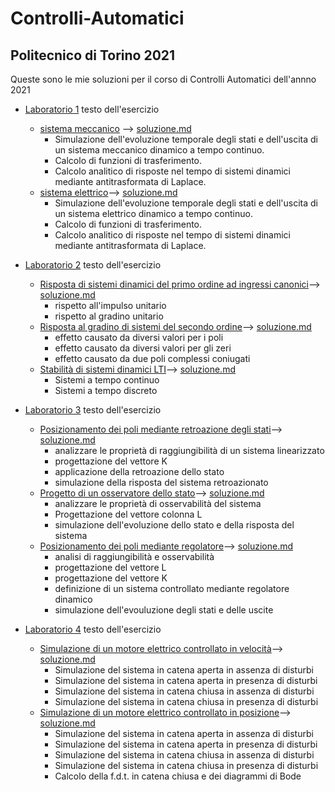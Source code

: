 # Controlli-Automatici
## Politecnico di Torino 2021



Queste sono le mie soluzioni per il corso di Controlli Automatici dell'annno 2021

* [Laboratorio 1](https://github.com/lorenzobellino/Controlli-Automatici/blob/master/Laboratori/LAB01/LAIB_ES1.pdf)  testo dell'esercizio
  + [sistema meccanico](https://github.com/lorenzobellino/Controlli-Automatici/tree/master/Laboratori/LAB01/E01) --> [soluzione.md](https://github.com/lorenzobellino/Controlli-Automatici/tree/master/Laboratori/LAB01/E01/soluzione.md)
      - Simulazione dell'evoluzione temporale degli stati e dell'uscita di un sistema meccanico dinamico a tempo continuo.  
      - Calcolo di funzioni di trasferimento.  
      - Calcolo analitico di risposte nel tempo di sistemi dinamici mediante antitrasformata di Laplace.  
  + [sistema elettrico](https://github.com/lorenzobellino/Controlli-Automatici/tree/master/Laboratori/LAB01/E02)--> [soluzione.md](https://github.com/lorenzobellino/Controlli-Automatici/tree/master/Laboratori/LAB01/E02/soluzione.md)
      - Simulazione dell'evoluzione temporale degli stati e dell'uscita di un sistema elettrico dinamico a tempo continuo.  
      - Calcolo di funzioni di trasferimento.  
      - Calcolo analitico di risposte nel tempo di sistemi dinamici mediante antitrasformata di Laplace.

* [Laboratorio 2](https://github.com/lorenzobellino/Controlli-Automatici/blob/master/Laboratori/LAB02/LAIB_ES2.pdf)  testo dell'esercizio
    + [Risposta di sistemi dinamici del primo ordine ad ingressi canonici](https://github.com/lorenzobellino/Controlli-Automatici/tree/master/Laboratori/LAB02/E01)--> [soluzione.md](https://github.com/lorenzobellino/Controlli-Automatici/tree/master/Laboratori/LAB02/E01/soluzione.md)
      - rispetto all'impulso unitario
      - rispetto al gradino unitario   
    + [Risposta al gradino di sistemi del secondo ordine](https://github.com/lorenzobellino/Controlli-Automatici/tree/master/Laboratori/LAB02/E02)--> [soluzione.md](https://github.com/lorenzobellino/Controlli-Automatici/tree/master/Laboratori/LAB02/E02/soluzione.md)
      - effetto causato da diversi valori per i poli
      - effetto causato da diversi valori per gli zeri
      - effetto causato da due poli complessi coniugati
    + [Stabilità di sistemi dinamici LTI](https://github.com/lorenzobellino/Controlli-Automatici/tree/master/Laboratori/LAB02/E03)--> [soluzione.md](https://github.com/lorenzobellino/Controlli-Automatici/tree/master/Laboratori/LAB02/E03/soluzione.md)
      - Sistemi a tempo continuo
      - Sistemi a tempo discreto

* [Laboratorio 3](https://github.com/lorenzobellino/Controlli-Automatici/blob/master/Laboratori/LAB03/LAIB_ES3.pdf)  testo dell'esercizio
    + [Posizionamento dei poli mediante retroazione degli stati](https://github.com/lorenzobellino/Controlli-Automatici/tree/master/Laboratori/LAB03/E01)--> [soluzione.md](https://github.com/lorenzobellino/Controlli-Automatici/tree/master/Laboratori/LAB03/E01/soluzione.md)
      - analizzare le proprietà di raggiungibilità di un sistema linearizzato
      - progettazione del vettore K
      - applicazione della retroazione dello stato
      - simulazione della risposta del sistema retroazionato   
   + [Progetto di un osservatore dello stato](https://github.com/lorenzobellino/Controlli-Automatici/tree/master/Laboratori/LAB03/E02)--> [soluzione.md](https://github.com/lorenzobellino/Controlli-Automatici/tree/master/Laboratori/LAB03/E02/soluzione.md)
      - analizzare le proprietà di osservabilità del sistema
      - Progettazione del vettore colonna L
      - simulazione dell'evoluzione dello stato e della risposta del sistema
  + [Posizionamento dei poli mediante regolatore](https://github.com/lorenzobellino/Controlli-Automatici/tree/master/Laboratori/LAB03/E03)--> [soluzione.md](https://github.com/lorenzobellino/Controlli-Automatici/tree/master/Laboratori/LAB03/E03/soluzione.md)
      - analisi di raggiungibilità e osservabilità
      - progettazione del vettore L
      - progettazione del vettore K
      - definizione di un sistema controllato mediante regolatore dinamico
      - simulazione dell'evouluzione degli stati e delle uscite
* [Laboratorio 4](https://github.com/lorenzobellino/Controlli-Automatici/blob/master/Laboratori/LAB04/LAIB_ES4.pdf) testo dell'esercizio
    + [Simulazione di un motore elettrico controllato in velocità](https://github.com/lorenzobellino/Controlli-Automatici/tree/master/Laboratori/LAB04/E01)--> [soluzione.md](https://github.com/lorenzobellino/Controlli-Automatici/tree/master/Laboratori/LAB04/E01/soluzione.md)
      - Simulazione del sistema in catena aperta in assenza di disturbi
      - Simulazione del sistema in catena aperta in presenza di disturbi
      - Simulazione del sistema in catena chiusa in assenza di disturbi
      - Simulazione del sistema in catena chiusa in presenza di disturbi
    + [Simulazione di un motore elettrico controllato in posizione](https://github.com/lorenzobellino/Controlli-Automatici/tree/master/Laboratori/LAB04/E02)--> [soluzione.md](https://github.com/lorenzobellino/Controlli-Automatici/tree/master/Laboratori/LAB04/E01/soluzione.md)
      - Simulazione del sistema in catena aperta in assenza di disturbi
      - Simulazione del sistema in catena aperta in presenza di disturbi
      - Simulazione del sistema in catena chiusa in assenza di disturbi
      - Simulazione del sistema in catena chiusa in presenza di disturbi
      - Calcolo della f.d.t. in catena chiusa e dei diagrammi di Bode
